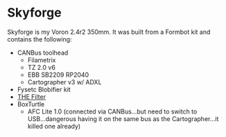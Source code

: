 # Skyforge

Skyforge is my Voron 2.4r2 350mm. It was built from a Formbot kit and contains the following:

* CANBus toolhead
  * Filametrix
  * TZ 2.0 v6
  * EBB SB2209 RP2040
  * Cartographer v3 w/ ADXL
* Fysetc Blobifier kit
* [THE Filter](https://www.printables.com/model/334276-the-filter-for-voron-24)
* BoxTurtle
  * AFC Lite 1.0 (connected via CANBus...but need to switch to USB...dangerous having it on the same bus as the Cartographer...it killed one already)
